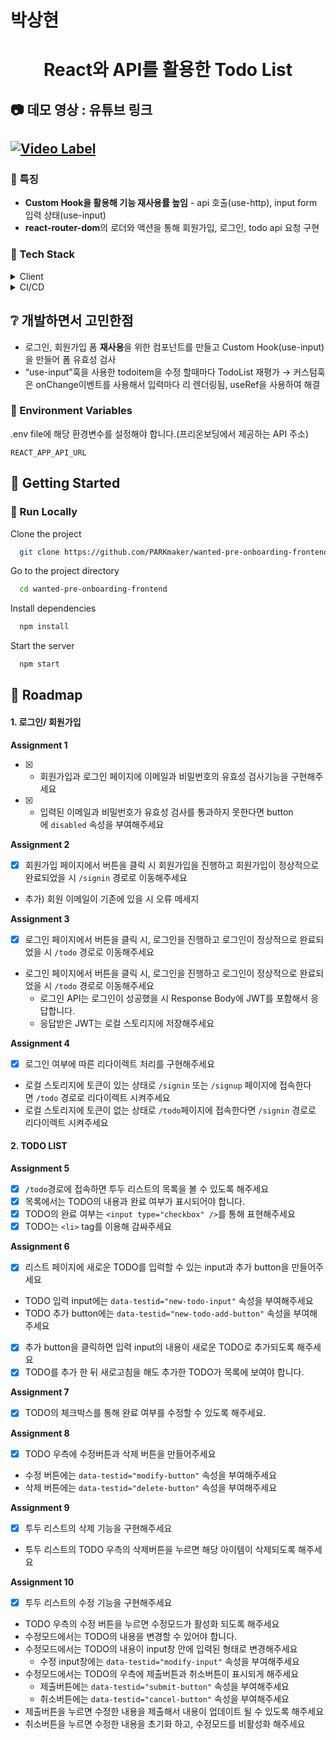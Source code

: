 # 박상현

<div align="center">

  <h1>React와 API를 활용한 Todo List</h1>
  
  <!-- <p>
    An awesome README template for your projects! 
  </p> -->
</div>

<!-- About the Project -->

## :camera: 데모 영상 : 유튜브 링크

## [![Video Label](http://img.youtube.com/vi/QR0QRA5rwj0/0.jpg)](https://youtu.be/QR0QRA5rwj0?t=0s)

</div>

### :dart: 특징

- **Custom Hook을 활용해 기능 재사용률 높임** - api 호출(use-http), input form 입력 상태(use-input)
- **react-router-dom**의 로더와 액션을 통해 회원가입, 로그인, todo api 요청 구현

<!-- 사용 기술 스택 -->

### :space_invader: Tech Stack

<details>
  <summary>Client</summary>
  <ul>
    <li><a href="https://reactjs.org/">React.js</a></li>
    <li><a href="https://reactrouter.com/en/main/">react-router-dom</a></li>
  </ul>
</details>

<details>
<summary>CI/CD</summary>
  <ul>
    <li><a href="https://aws.amazon.com/ko/free/?trk=fa2d6ba3-df80-4d24-a453-bf30ad163af9&sc_channel=ps&ef_id=CjwKCAjwsKqoBhBPEiwALrrqiKoMX_LxcAoYVRTblsNIXBmNwWL8cgYVlRsfPMbab-AyZNn_09cvqBoC80EQAvD_BwE:G:s&s_kwcid=AL!4422!3!563761819834!e!!g!!aws!15286221779!129400439466&all-free-tier.sort-by=item.additionalFields.SortRank&all-free-tier.sort-order=asc&awsf.Free%20Tier%20Types=*all&awsf.Free%20Tier%20Categories=*all">AWS s3</a></li>
    <li><a href="https://aws.amazon.com/ko/free/?trk=fa2d6ba3-df80-4d24-a453-bf30ad163af9&sc_channel=ps&ef_id=CjwKCAjwsKqoBhBPEiwALrrqiKoMX_LxcAoYVRTblsNIXBmNwWL8cgYVlRsfPMbab-AyZNn_09cvqBoC80EQAvD_BwE:G:s&s_kwcid=AL!4422!3!563761819834!e!!g!!aws!15286221779!129400439466&all-free-tier.sort-by=item.additionalFields.SortRank&all-free-tier.sort-order=asc&awsf.Free%20Tier%20Types=*all&awsf.Free%20Tier%20Categories=*all">AWS CloudFront</a></li>
    <li><a href="https://github.com/">Github actions</a></li>
  </ul>
</details>

## :grey_question: 개발하면서 고민한점

- 로그인, 회원가입 폼 **재사용**을 위한 컴포넌트를 만들고 Custom Hook(use-input)을 만들어 폼 유효성 검사
- “use-input”훅을 사용한 todoitem을 수정 할때마다 TodoList 재평가 → 커스텀훅은 onChange이벤트를 사용해서 입력마다 리 렌더링됨, useRef을 사용하여 해결


### :key: Environment Variables

.env file에 해당 환경변수를 설정해야 합니다.(프리온보딩에서 제공하는 API 주소)

`REACT_APP_API_URL`

## <!-- Getting Started -->

## :toolbox: Getting Started

### :running: Run Locally

Clone the project

```bash
  git clone https://github.com/PARKmaker/wanted-pre-onboarding-frontend.git
```

Go to the project directory

```bash
  cd wanted-pre-onboarding-frontend
```

Install dependencies

```bash
  npm install
```

Start the server

```bash
  npm start
```

## :compass: Roadmap

#### 1. 로그인/ 회원가입

**Assignment 1**

- [x] - 회원가입과 로그인 페이지에 이메일과 비밀번호의 유효성 검사기능을 구현해주세요
- [x] - 입력된 이메일과 비밀번호가 유효성 검사를 통과하지 못한다면 button에 `disabled` 속성을 부여해주세요

**Assignment 2**

- [x] 회원가입 페이지에서 버튼을 클릭 시 회원가입을 진행하고 회원가입이 정상적으로 완료되었을 시 `/signin` 경로로 이동해주세요
- 추가) 회원 이메일이 기존에 있을 시 오류 메세지

**Assignment 3**

- [x] 로그인 페이지에서 버튼을 클릭 시, 로그인을 진행하고 로그인이 정상적으로 완료되었을 시 `/todo` 경로로 이동해주세요
- 로그인 페이지에서 버튼을 클릭 시, 로그인을 진행하고 로그인이 정상적으로 완료되었을 시 `/todo` 경로로 이동해주세요
  - 로그인 API는 로그인이 성공했을 시 Response Body에 JWT를 포함해서 응답합니다.
  - 응답받은 JWT는 로컬 스토리지에 저장해주세요

**Assignment 4**

- [x] 로그인 여부에 따른 리다이렉트 처리를 구현해주세요
- 로컬 스토리지에 토큰이 있는 상태로 `/signin` 또는 `/signup` 페이지에 접속한다면 `/todo` 경로로 리다이렉트 시켜주세요
- 로컬 스토리지에 토큰이 없는 상태로 `/todo`페이지에 접속한다면 `/signin` 경로로 리다이렉트 시켜주세요

#### **2. TODO LIST**

**Assignment 5**

- [x] `/todo`경로에 접속하면 투두 리스트의 목록을 볼 수 있도록 해주세요
- [x] 목록에서는 TODO의 내용과 완료 여부가 표시되어야 합니다.
- [x] TODO의 완료 여부는 `<input type="checkbox" />`를 통해 표현해주세요
- [x] TODO는 `<li>` tag를 이용해 감싸주세요

**Assignment 6**

- [x] 리스트 페이지에 새로운 TODO를 입력할 수 있는 input과 추가 button을 만들어주세요
- TODO 입력 input에는 `data-testid="new-todo-input"` 속성을 부여해주세요
- TODO 추가 button에는 `data-testid="new-todo-add-button"` 속성을 부여해주세요
- [x] 추가 button을 클릭하면 입력 input의 내용이 새로운 TODO로 추가되도록 해주세요
- [x] TODO를 추가 한 뒤 새로고침을 해도 추가한 TODO가 목록에 보여야 합니다.

**Assignment 7**

- [x] TODO의 체크박스를 통해 완료 여부를 수정할 수 있도록 해주세요.

**Assignment 8**

- [x] TODO 우측에 수정버튼과 삭제 버튼을 만들어주세요
- 수정 버튼에는 `data-testid="modify-button"` 속성을 부여해주세요
- 삭제 버튼에는 `data-testid="delete-button"` 속성을 부여해주세요

**Assignment 9**

- [x] 투두 리스트의 삭제 기능을 구현해주세요
- 투두 리스트의 TODO 우측의 삭제버튼을 누르면 해당 아이템이 삭제되도록 해주세요

**Assignment 10**

- [x] 투두 리스트의 수정 기능을 구현해주세요
- TODO 우측의 수정 버튼을 누르면 수정모드가 활성화 되도록 해주세요
- 수정모드에서는 TODO의 내용을 변경할 수 있어야 합니다.
- 수정모드에서는 TODO의 내용이 input창 안에 입력된 형태로 변경해주세요
  - 수정 input창에는 `data-testid="modify-input"` 속성을 부여해주세요
- 수정모드에서는 TODO의 우측에 제출버튼과 취소버튼이 표시되게 해주세요
  - 제출버튼에는 `data-testid="submit-button"` 속성을 부여해주세요
  - 취소버튼에는 `data-testid="cancel-button"` 속성을 부여해주세요
- 제출버튼을 누르면 수정한 내용을 제출해서 내용이 업데이트 될 수 있도록 해주세요
- 취소버튼을 누르면 수정한 내용을 초기화 하고, 수정모드를 비활성화 해주세요
